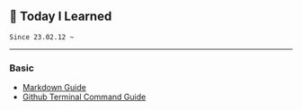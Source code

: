 ## 🧢 Today I Learned
    Since 23.02.12 ~
<hr>

### Basic
- [Markdown Guide](https://gist.github.com/ihoneymon/652be052a0727ad59601)
- [Github Terminal Command Guide](Github/CommandGuide.md)